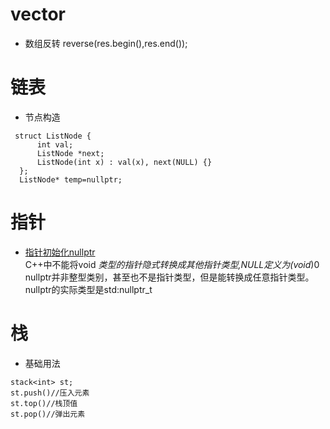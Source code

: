 # vector 
- 数组反转 reverse(res.begin(),res.end());
# 链表
- 节点构造  
```
 struct ListNode {  
      int val;  
      ListNode *next;
      ListNode(int x) : val(x), next(NULL) {}
  };
  ListNode* temp=nullptr; 
```
# 指针
- [指针初始化nullptr](https://zhuanlan.zhihu.com/p/79883965)  
    C++中不能将void *类型的指针隐式转换成其他指针类型,NULL定义为(void*)0  
    nullptr并非整型类别，甚至也不是指针类型，但是能转换成任意指针类型。nullptr的实际类型是std:nullptr_t
# 栈
- 基础用法
```
stack<int> st;
st.push()//压入元素
st.top()//栈顶值
st.pop()//弹出元素

```
